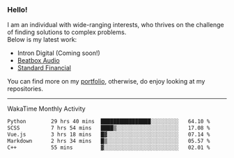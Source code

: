 ### Hello!

I am an individual with wide-ranging interests, who thrives on the challenge of finding solutions to complex problems. <br/> Below is my latest work:
- Intron Digital (Coming soon!)
- [Beatbox Audio](https://bumbleboss.xyz/w/beatbox-audio)
- [Standard Financial](https://bumbleboss.xyz/w/standard-financial)

You can find more on my [portfolio](https://bumbleboss.xyz/work), otherwise, do enjoy looking at my repositories.

---

WakaTime Monthly Activity

<!--START_SECTION:waka-->

```txt
Python        29 hrs 40 mins  ████████████████░░░░░░░░░   64.10 %
SCSS          7 hrs 54 mins   ████▒░░░░░░░░░░░░░░░░░░░░   17.08 %
Vue.js        3 hrs 18 mins   █▓░░░░░░░░░░░░░░░░░░░░░░░   07.14 %
Markdown      2 hrs 34 mins   █▒░░░░░░░░░░░░░░░░░░░░░░░   05.57 %
C++           55 mins         ▓░░░░░░░░░░░░░░░░░░░░░░░░   02.01 %
```

<!--END_SECTION:waka-->
